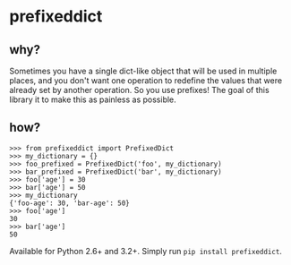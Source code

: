 # prefixeddict

## why?
Sometimes you have a single dict-like object that will be used in multiple places, and you don't want one operation to redefine the values that were already set by another operation. So you use prefixes! The goal of this library it to make this as painless as possible.

## how?
```
>>> from prefixeddict import PrefixedDict
>>> my_dictionary = {}
>>> foo_prefixed = PrefixedDict('foo', my_dictionary)
>>> bar_prefixed = PrefixedDict('bar', my_dictionary)
>>> foo['age'] = 30
>>> bar['age'] = 50
>>> my_dictionary
{'foo-age': 30, 'bar-age': 50}
>>> foo['age']
30
>>> bar['age']
50
```

Available for Python 2.6+ and 3.2+. Simply run `pip install prefixeddict`.